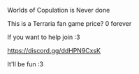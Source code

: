 Worlds of Copulation is Never done

This is a Terraria fan game
price? 0 forever

If you want to help join :3 

https://discord.gg/ddHPN9CxsK

It'll be fun :3 
